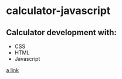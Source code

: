 # calculator-javascript

## Calculator development with:

- CSS
- HTML
- Javascript

[a link](https://andersoncgiusti.github.io/calculator-javascript/)





